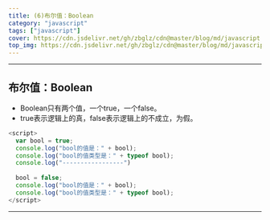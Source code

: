 ```yaml
---
title: (6)布尔值：Boolean
category: "javascript"
tags: ["javascript"]
cover: https://cdn.jsdelivr.net/gh/zbglz/cdn@master/blog/md/javascript.svg
top_img: https://cdn.jsdelivr.net/gh/zbglz/cdn@master/blog/md/javascript.svg
---
```


***

## 布尔值：Boolean

* Boolean只有两个值，一个true，一个false。
* true表示逻辑上的真，false表示逻辑上的不成立，为假。


```js js
<script>
  var bool = true;
  console.log("bool的值是：" + bool); 
  console.log("bool的值类型是：" + typeof bool); 
  console.log("-----------------")
  
  bool = false;
  console.log("bool的值是：" + bool); 
  console.log("bool的值类型是：" + typeof bool); 
</script>
```


***